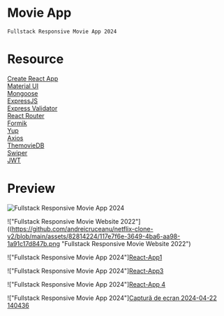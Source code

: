 # Movie App

    Fullstack Responsive Movie App 2024


# Resource

[Create React App](https://create-react-app.dev/)<br>
[Material UI](https://create-react-app.dev/)<br>
[Mongoose](https://mongoosejs.com/)<br>
[ExpressJS](https://expressjs.com/)<br>
[Express Validator](https://express-validator.github.io/docs/)<br>
[React Router](https://reactrouter.com/)<br>
[Formik](https://formik.org/)<br>
[Yup](https://github.com/jquense/yup/)<br>
[Axios](https://axios-http.com/)<br>
[ThemovieDB](https://www.themoviedb.org/)<br>
[Swiper](https://swiperjs.com/)<br>
[JWT](https://github.com/auth0/node-jsonwebtoken)<br>

# Preview

![Fullstack Responsive Movie App 2024](https://github.com/andreicruceanu/netflix-clone-v2/blob/main/assets/82814224/117e7f6e-3649-4ba6-aa98-1a91c17d847b.png)

!["Fullstack Responsive Movie Website 2022"]((https://github.com/andreicruceanu/netflix-clone-v2/blob/main/assets/82814224/117e7f6e-3649-4ba6-aa98-1a91c17d847b.png "Fullstack Responsive Movie Website 2022")


!["Fullstack Responsive Movie App 2024"][React-App1](https://github.com/andreicruceanu/netflix-clone-v2/assets/82814224/8709d1f7-1d6f-4199-bb05-434bdb3169c2)

!["Fullstack Responsive Movie App 2024"][React-App3](https://github.com/andreicruceanu/netflix-clone-v2/assets/82814224/b34b6795-785c-4ca9-85ce-52e92fc2b582)


!["Fullstack Responsive Movie App 2024"][React-App 4](https://github.com/andreicruceanu/netflix-clone-v2/assets/82814224/945286d8-0cb1-4fd4-97b4-5cb620fec4ae)

!["Fullstack Responsive Movie App 2024"][Captură de ecran 2024-04-22 140436](https://github.com/andreicruceanu/netflix-clone-v2/assets/82814224/a5afa454-027b-45e2-adee-50998140fe9a)



